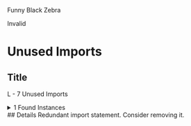 Funny Black Zebra

Invalid

# Unused Imports

## Title
L - 7 Unused Imports

<details><summary>1 Found Instances</summary>


- Found in src/contracts/core/assets/Asset.sol [Line: 6](https://github.com/sherlock-audit/2024-08-cork-protocol/blob/main/Depeg-swap/contracts/core/assets/Asset.sol#L6)

	```solidity
	import {ERC20FlashMint} from "@openzeppelin/contracts/token/ERC20/extensions/ERC20FlashMint.sol";
	```

</details>
## Details
Redundant import statement. Consider removing it.
